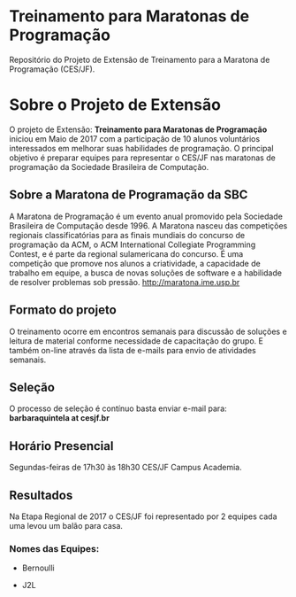 # Treinamento para Maratonas de Programação
Repositório do Projeto de Extensão de Treinamento para a Maratona de Programação (CES/JF).


# Sobre o Projeto de Extensão

O projeto de Extensão: **Treinamento para Maratonas de Programação** iniciou em Maio de 2017 com a participação de 10 alunos voluntários interessados em melhorar suas habilidades de programação. O principal objetivo é preparar equipes para representar o CES/JF nas maratonas de programação da Sociedade Brasileira de Computação.

## Sobre a Maratona de Programação da SBC

A Maratona de Programação é um evento anual promovido pela Sociedade Brasileira de Computação desde 1996. A Maratona nasceu das competições regionais classificatórias para as finais mundiais do concurso de programação da ACM, o ACM International Collegiate Programming Contest, e é parte da regional sulamericana do concurso. É uma competição que promove nos alunos a criatividade, a capacidade de trabalho em equipe, a busca de novas soluções de software e a habilidade de resolver problemas sob pressão. <http://maratona.ime.usp.br>

## Formato do projeto

O treinamento ocorre em encontros semanais para discussão de soluções e leitura de material conforme necessidade de capacitação do grupo. E também on-line através da lista de e-mails para envio de atividades semanais.

## Seleção

O processo de seleção é contínuo basta enviar e-mail para: **barbaraquintela at cesjf.br** 

## Horário Presencial 

Segundas-feiras de 17h30 às 18h30 
CES/JF Campus Academia.

## Resultados 

Na Etapa Regional de 2017 o CES/JF foi representado por 2 equipes cada uma levou um balão para casa.

### Nomes das Equipes:

- Bernoulli

- J2L
